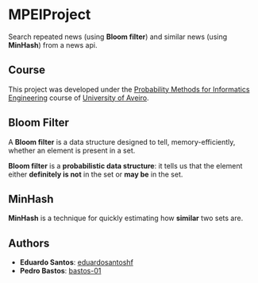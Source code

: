 # MPEIProject

Search repeated news (using **Bloom filter**) and similar news (using **MinHash**) from a news api.

## Course
This project was developed under the [Probability Methods for Informatics Engineering](https://www.ua.pt/en/uc/12182) course of [University of Aveiro](https://www.ua.pt/).

## Bloom Filter
A **Bloom filter** is a data structure designed to tell, memory-efficiently, whether an element is present in a set.

**Bloom filter** is a **probabilistic data structure**: it tells us that the element either **definitely is not** in the set or **may be** in the set. 

## MinHash
**MinHash** is a technique for quickly estimating how **similar** two sets are.

## Authors
* **Eduardo Santos**: [eduardosantoshf](https://github.com/eduardosantoshf)
* **Pedro Bastos**: [bastos-01](https://github.com/bastos-01)
